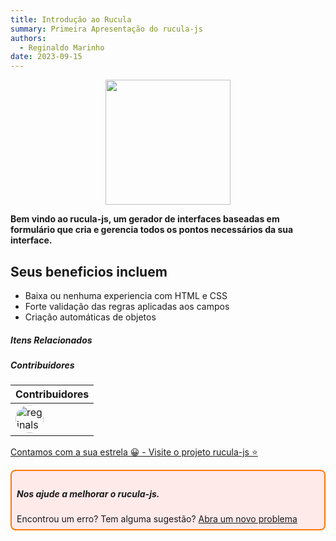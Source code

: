 ```yaml
---
title: Introdução ao Rucula
summary: Primeira Apresentação do rucula-js
authors:
  - Reginaldo Marinho
date: 2023-09-15
---
```


<p align="center">
  <img src="https://raw.githubusercontent.com/reginaldo-marinho/rucula-js/b76e809a44a66de3733e30388e29d672c8b61011/docs/assets/rucula.svg" style="width:200px">
</p>

**Bem vindo ao rucula-js, um gerador de interfaces baseadas em formulário que cria e gerencia todos os pontos necessários da sua interface.** 


## Seus beneficios incluem

- Baixa ou nenhuma experiencia com HTML e CSS
- Forte validação das regras aplicadas aos campos
- Criação automáticas de objetos

##### Itens Relacionados

##### Contribuidores

|Contribuidores|
|-|
|<a href="https://github.com/reginaldo-marinho"><img width="45px" height="45px" style="border-radius:30px" alt="reginalso-marinho" title="TheLarkInn" src="https://avatars.githubusercontent.com/u/60780631?v=4"></a>|

<a href="https://github.com/rucula-js/rucula-js">Contamos com a sua estrela 😀 - Visite o projeto rucula-js ⭐</a>

<div style="
    border: 2px solid #ff7906;
    border-radius: 8PX;
    padding: 8px;
    background-color: #ffeaea;
    ">
    <h5>Nos ajude a melhorar o rucula-js.</h5>
    Encontrou um erro? Tem alguma sugestão?  <a href="https://github.com/rucula-js/rucula-js/issues">Abra um novo problema</a><br>    
</div>

